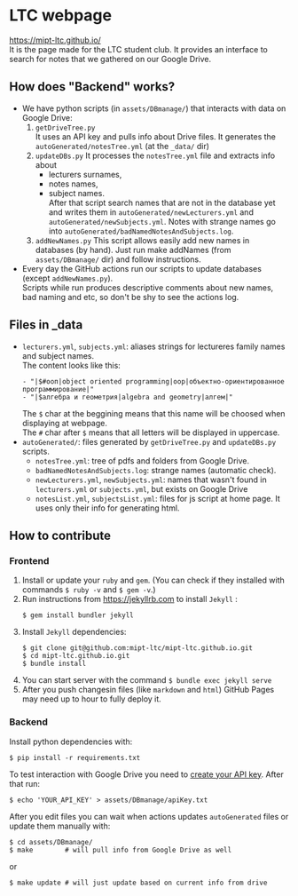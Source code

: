 # LTC webpage
https://mipt-ltc.github.io/  
It is the page made for the LTC student club. It provides an interface to search for notes that we gathered on our Google Drive.

## How does "Backend" works?
- We have python scripts (in `assets/DBmanage/`) that interacts with data on Google Drive:
  1. `getDriveTree.py`  
    It uses an API key and pulls info about Drive files. It generates the `autoGenerated/notesTree.yml` (at the `_data/` dir)
  1. `updateDBs.py`
    It processes the `notesTree.yml` file and extracts info about
      - lecturers surnames,
      - notes names,
      - subject names.  
    After that script search names that are not in the database yet and writes them in `autoGenerated/newLecturers.yml` and `autoGenerated/newSubjects.yml`. Notes with strange names go into `autoGenerated/badNamedNotesAndSubjects.log`.
  1. `addNewNames.py`
    This script allows easily add new names in databases (by hand). Just run make addNames (from `assets/DBmanage/` dir) and follow instructions.
- Every day the GitHub actions run our scripts to update databases (except `addNewNames.py`).  
  Scripts while run produces descriptive comments about new names, bad naming and etc, so don't be shy to see the actions log.
  
## Files in _data
- `lecturers.yml`, `subjects.yml`: aliases strings for lectureres family names and subject names.  
  The content looks like this:
  ```
  - "|$#ооп|object oriented programming|oop|объектно-ориентированное программирование|"
  - "|$алгебра и геометрия|algebra and geometry|алгем|"

  ```
  The `$` char at the beggining means that this name will be choosed when displaying at webpage.  
  The `#` char after `$` means that all letters will be displayed in uppercase.
- `autoGenerated/`: files generated by `getDriveTree.py` and `updateDBs.py` scripts.
  - `notesTree.yml`: tree of pdfs and folders from Google Drive. 
  - `badNamedNotesAndSubjects.log`: strange names (automatic check).
  - `newLecturers.yml`, `newSubjects.yml`: names that wasn't found in `lecturers.yml` or `subjects.yml`, but exists on Google Drive
  - `notesList.yml`, `subjectsList.yml`: files for js script at home page. It uses only their info for generating html.


## How to contribute

### Frontend
1. Install or update your `ruby` and `gem`. (You can check if they installed with commands `$ ruby -v` and `$ gem -v`.)
1. Run instructions from https://jekyllrb.com to install `Jekyll` :
    ``` 
    $ gem install bundler jekyll
1.  Install `Jekyll` dependencies:
    ``` 
    $ git clone git@github.com:mipt-ltc/mipt-ltc.github.io.git
    $ cd mipt-ltc.github.io.git
    $ bundle install
    ```
1. You can start server with the command `$ bundle exec jekyll serve`
1. After you push changesin files (like `markdown` and `html`) GitHub Pages may need up to hour to fully deploy it.

### Backend
Install python dependencies with:
```
$ pip install -r requirements.txt
```
To test interaction with Google Drive you need to [create your API key](https://cloud.google.com/docs/authentication/api-keys). After that run:
```
$ echo 'YOUR_API_KEY' > assets/DBmanage/apiKey.txt
```

After you edit files you can wait when actions updates `autoGenerated` files or update them manually with:
```
$ cd assets/DBmanage/
$ make        # will pull info from Google Drive as well
```
or
```
$ make update # will just update based on current info from drive
```
